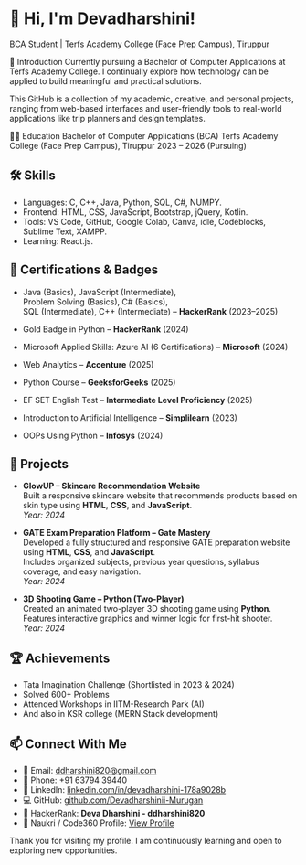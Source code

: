 # 👋 Hi, I'm Devadharshini!

BCA Student | Terfs Academy College (Face Prep Campus), Tiruppur

📘 Introduction
Currently pursuing a Bachelor of Computer Applications at Terfs Academy College.
I continually explore how technology can be applied to build meaningful and practical solutions.

This GitHub is a collection of my academic, creative, and personal projects, ranging from web-based interfaces and user-friendly tools to real-world applications like trip planners and design templates.

🧑‍🎓 Education
Bachelor of Computer Applications (BCA)
Terfs Academy College (Face Prep Campus), Tiruppur
2023 – 2026 (Pursuing)

## 🛠️ Skills
- Languages: C, C++, Java, Python, SQL, C#, NUMPY.
- Frontend: HTML, CSS, JavaScript, Bootstrap, jQuery, Kotlin.
- Tools: VS Code, GitHub, Google Colab, Canva, idle, Codeblocks, Sublime Text, XAMPP.
- Learning: React.js.

## 🧠 Certifications & Badges

- Java (Basics), JavaScript (Intermediate),  
  Problem Solving (Basics), C# (Basics),  
  SQL (Intermediate), C++ (Intermediate) – **HackerRank** (2023–2025)

- Gold Badge in Python – **HackerRank** (2024)

- Microsoft Applied Skills: Azure AI (6 Certifications) – **Microsoft** (2024)

- Web Analytics – **Accenture** (2025)

- Python Course – **GeeksforGeeks** (2025)

- EF SET English Test – **Intermediate Level Proficiency** (2025)

- Introduction to Artificial Intelligence – **Simplilearn** (2023)

- OOPs Using Python – **Infosys** (2024)

## 📁 Projects
- **GlowUP – Skincare Recommendation Website**  
  Built a responsive skincare website that recommends products based on skin type using **HTML**, **CSS**, and **JavaScript**.  
  _Year: 2024_

- **GATE Exam Preparation Platform – Gate Mastery**  
  Developed a fully structured and responsive GATE preparation website using **HTML**, **CSS**, and **JavaScript**.  
  Includes organized subjects, previous year questions, syllabus coverage, and easy navigation.  
  _Year: 2024_

- **3D Shooting Game – Python (Two-Player)**  
  Created an animated two-player 3D shooting game using **Python**.  
  Features interactive graphics and winner logic for first-hit shooter.  
  _Year: 2024_

## 🏆 Achievements
- Tata Imagination Challenge (Shortlisted in 2023 & 2024)
- Solved 600+ Problems
- Attended Workshops in IITM-Research Park (AI)
- And also in KSR college (MERN Stack development)

## 📫 Connect With Me

- 📧 Email: [ddharshini820@gmail.com](mailto:ddharshini820@gmail.com)
- 📱 Phone: +91 63794 39440
- 🔗 LinkedIn: [linkedin.com/in/devadharshini-178a9028b](https://www.linkedin.com/in/devadharshini-178a9028b/)
- 💻 GitHub: [github.com/Devadharshinii-Murugan](https://github.com/Devadharshinii-Murugan)
- 🧠 HackerRank: **Deva Dharshini - ddharshini820**
- 💼 Naukri / Code360 Profile: [View Profile](https://www.naukri.com/code360/profile/c4a2dc07-2e2d-4104-a3bd-fe759bdd442a)








Thank you for visiting my profile. I am continuously learning and open to exploring new opportunities.
